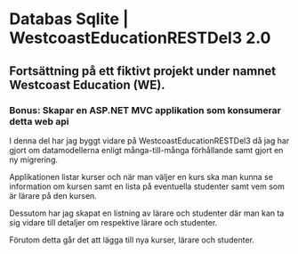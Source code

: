 # Databas Sqlite | WestcoastEducationRESTDel3 2.0

## Fortsättning på ett fiktivt projekt under namnet Westcoast Education (WE).

### Bonus: Skapar en ASP.NET MVC applikation som konsumerar detta web api

I denna del har jag byggt vidare på WestcoastEducationRESTDel3 då jag har gjort om datamodellerna enligt många-till-många förhållande samt gjort en ny migrering.

Applikationen listar kurser och när man väljer en kurs ska man kunna se information om kursen samt en lista på eventuella studenter samt vem som är lärare på den kursen.

Dessutom har jag skapat en listning av lärare och studenter där man kan ta sig vidare till detaljer om respektive lärare och studenter.

Förutom detta går det att lägga till nya kurser, lärare och studenter.